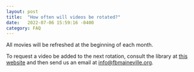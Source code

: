 ```yaml
---
layout: post
title:  "How often will videos be rotated?"
date:   2022-07-06 15:59:16 -0400
category: FAQ
---
```

All movies will be refreshed at the beginning of each month.  

To request a video be added to the next rotation, consult the library at [this website][library] and then send us an email at [info@fbmaineville.org][fbm_email]. 

[fbm_email]: info@fbmaineville.org
[library]: need-link